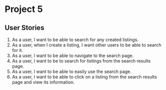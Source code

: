 # Project 5
## User Stories
1. As a user, I want to be able to search for any created listings.
2. As a user, when I create a listing, I want other users to be able to search for it.
3. As a user, I want to be able to navigate to the search page.
4. As a user, I want to be to search for listings from the search results page.
5. As a user, I want to be able to easily use the search page.
6. As a user, I want to be able to click on a listing from the search results page and view its information.
